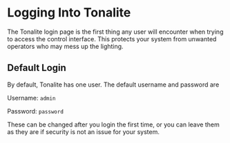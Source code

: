 # Logging Into Tonalite

The Tonalite login page is the first thing any user will encounter when trying to access the control interface. This protects your system from unwanted operators who may mess up the lighting.

## Default Login

By default, Tonalite has one user. The default username and password are

Username: `admin`

Password: `password`

These can be changed after you login the first time, or you can leave them as they are if security is not an issue for your system.